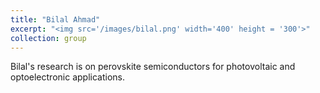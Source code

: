 ```yaml
---
title: "Bilal Ahmad"
excerpt: "<img src='/images/bilal.png' width='400' height = '300'>"
collection: group
---
```


Bilal's research is on perovskite semiconductors for photovoltaic and optoelectronic applications.
